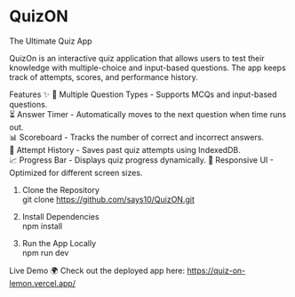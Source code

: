 
# QuizON
The Ultimate Quiz App

QuizOn is an interactive quiz application that allows users to test their knowledge with multiple-choice and input-based questions. The app keeps track of attempts, scores, and performance history.

Features ✨
📝 Multiple Question Types - Supports MCQs and input-based questions.   
⏳ Answer Timer - Automatically moves to the next question when time runs out.  
📊 Scoreboard - Tracks the number of correct and incorrect answers.  
📌 Attempt History - Saves past quiz attempts using IndexedDB.   
📈 Progress Bar - Displays quiz progress dynamically.
🎯 Responsive UI - Optimized for different screen sizes.



1. Clone the Repository  
git clone https://github.com/says10/QuizON.git   

2. Install Dependencies   
npm install

3. Run the App Locally  
npm run dev


Live Demo 🌍
Check out the deployed app here: https://quiz-on-lemon.vercel.app/
